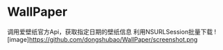 # WallPaper
调用爱壁纸官方Api，获取指定日期的壁纸信息
利用NSURLSession批量下载
![image]https://github.com/dongshubao/WallPaper/screenshot.png
